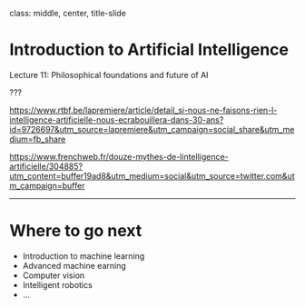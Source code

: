 class: middle, center, title-slide

# Introduction to Artificial Intelligence

Lecture 11: Philosophical foundations and future of AI

???

https://www.rtbf.be/lapremiere/article/detail_si-nous-ne-faisons-rien-l-intelligence-artificielle-nous-ecrabouillera-dans-30-ans?id=9726697&utm_source=lapremiere&utm_campaign=social_share&utm_medium=fb_share

https://www.frenchweb.fr/douze-mythes-de-lintelligence-artificielle/304885?utm_content=buffer19ad8&utm_medium=social&utm_source=twitter.com&utm_campaign=buffer

---

# Where to go next

- Introduction to machine learning
- Advanced machine earning
- Computer vision
- Intelligent robotics
- ...

